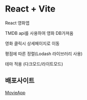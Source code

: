 # React + Vite

React 영화앱

TMDB api를 사용하여 영화 DB가져옴

영화 클릭시 상세페이지로 이동

평점에 따른 정렬(Lodash 라이브러리 사용)

테마 적용 (다크모드/라이트모드)

## 배포사이트

<a href="">MovieApp</a>
